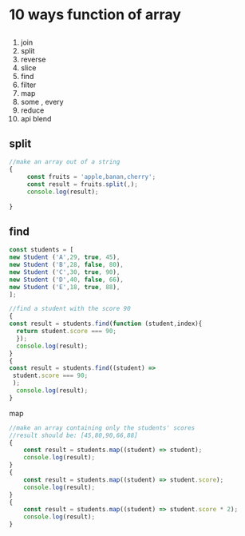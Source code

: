 # 10 ways function of array

## 

1. join
2. split
3. reverse
4. slice
5. find
6. filter
7. map
8. some , every
9. reduce
10. api blend

## split

```javascript
//make an array out of a string
{
     const fruits = 'apple,banan,cherry';
     const result = fruits.split(,);
     console.log(result);
    
}
```

## find

```javascript
const students = [
new Student ('A',29, true, 45),
new Student ('B',28, false, 80),
new Student ('C',30, true, 90),
new Student ('D',40, false, 66),
new Student ('E',18, true, 88),
];

//find a student with the score 90
{
const result = students.find(function (student,index){
  return student.score === 90;
  });
  console.log(result);  
}
{
const result = students.find((student) =>
 student.score === 90;
 ); 
  console.log(result);  
}


```

map

```javascript
//make an array containing only the students' scores
//result should be: [45,80,90,66,88]
{
    const result = students.map((student) => student);
    console.log(result);
}
{
    const result = students.map((student) => student.score);
    console.log(result);
}
{
    const result = students.map((student) => student.score * 2);
    console.log(result);
}
```


